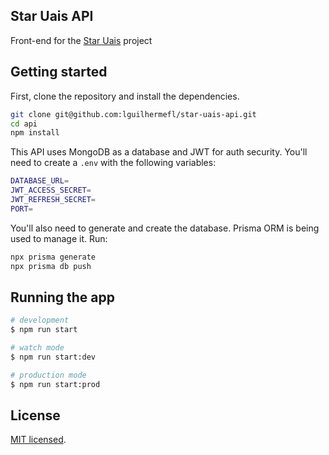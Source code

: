 ## Star Uais API

Front-end for the [Star Uais](https://github.com/lguilhermefl/star-uais-front) project

## Getting started

First, clone the repository and install the dependencies.

```bash
git clone git@github.com:lguilhermefl/star-uais-api.git
cd api
npm install
```
This API uses MongoDB as a database and JWT for auth security. You'll need to create a `.env` with the following variables:

```bash
DATABASE_URL=
JWT_ACCESS_SECRET=
JWT_REFRESH_SECRET=
PORT=
```

You'll also need to generate and create the database. Prisma ORM is being used to manage it. Run:

```bash
npx prisma generate
npx prisma db push
```

## Running the app

```bash
# development
$ npm run start

# watch mode
$ npm run start:dev

# production mode
$ npm run start:prod
```

## License

[MIT licensed](LICENSE).
